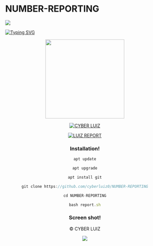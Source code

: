# NUMBER-REPORTING

<p>
<img src= "https://camo.githubusercontent.com/71b837571c48af3aa60a73dbc9d5936aa359d78efbfa8a6743cbbbc16b80ef4d/68747470733a2f2f63646e2e646973636f72646170702e636f6d2f6174746163686d656e74732f3830353930323039333930363630383138362f3830353931333937323533353539303932322f74656e6f722e676966"/>
</p>

[![Typing SVG](https://readme-typing-svg.herokuapp.com?color=%DARKGREEN&lines=luiz+-+REPORT!..;Number+banning+and+unbanning+tool!;This+tool+only+for+educational+purposes!;Dont+use+illegally!...;coded+by+C7836+7U12+%3A)](https://git.io/typing-svg)

<div align="center">
  <img border-radius: 15px src="https://i.imgur.com/kSM4Q1J.jpeg" width="250" height="250"/>
 <p align="center">
 
<p align="center">
<a href="https://wa.me/+17057101174"><img title="CYBER LUIZ
" src="https://img.shields.io/badge/Cyber_luiz-Contact me-CYBER LUIZ/LUIZ%20MON?color=Blue&style=for-the-badge&logo=whatsapp"></a>
 </p>
  
<a href="#"><img title="LUIZ REPORT"
 src="https://img.shields.io/badge/-LUIZ%20REPORT-black?&style=for-the-badge"></a>


### Installation!

```js
apt update

apt upgrade

apt install git

git clone https://github.com/cyberluiz0/NUMBER-REPORTING

cd NUMBER-REPORTING

bash report.sh
```

### Screen shot!




© CYBER LUIZ

<p>
<img src= "https://camo.githubusercontent.com/71b837571c48af3aa60a73dbc9d5936aa359d78efbfa8a6743cbbbc16b80ef4d/68747470733a2f2f63646e2e646973636f72646170702e636f6d2f6174746163686d656e74732f3830353930323039333930363630383138362f3830353931333937323533353539303932322f74656e6f722e676966"/>
</p>
